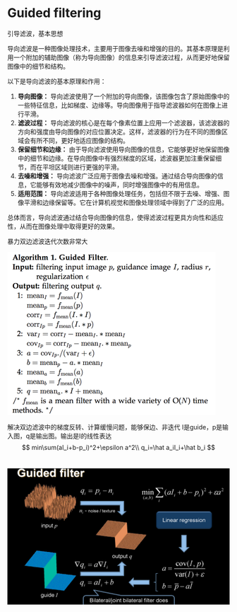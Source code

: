 # Guided filtering

引导滤波，基本思想

导向滤波是一种图像处理技术，主要用于图像去噪和增强的目的。其基本原理是利用一个附加的辅助图像（称为导向图像）的信息来引导滤波过程，从而更好地保留图像中的细节和结构。

以下是导向滤波的基本原理和作用：

1. **导向图像：** 导向滤波使用了一个附加的导向图像，该图像包含了原始图像中的一些特征信息，比如梯度、边缘等。导向图像用于指导滤波器如何在图像上进行平滑。
2. **滤波过程：** 导向滤波的核心是在每个像素位置上应用一个滤波器，该滤波器的方向和强度由导向图像的对应位置决定。这样，滤波器的行为在不同的图像区域会有所不同，更好地适应图像的结构。
3. **保留细节和边缘：** 由于导向滤波使用导向图像的信息，它能够更好地保留图像中的细节和边缘。在导向图像中有强烈梯度的区域，滤波器更加注重保留细节，而在平坦区域则进行更强的平滑。
4. **去噪和增强：** 导向滤波广泛应用于图像去噪和增强。通过结合导向图像的信息，它能够有效地减少图像中的噪声，同时增强图像中的有用信息。
5. **适用范围：** 导向滤波适用于各种图像处理任务，包括但不限于去噪、增强、图像平滑和边缘保留等。它在计算机视觉和图像处理领域中得到了广泛的应用。

总体而言，导向滤波通过结合导向图像的信息，使得滤波过程更具方向性和适应性，从而在图像处理中取得更好的效果。

暴力双边滤波迭代次数非常大

<img src="./assets/539bc8392654f31ba8aa83d9024d0fec.png" alt="img" style="zoom:50%;" />

解决双边滤波中的梯度反转、计算缓慢问题，能够保边、非迭代
I是guide，p是输入图，q是输出图。输出是I的线性表达
$$
    min\sum(aI_i+b-p_i)^2+\epsilon a^2\\
    q_i=\hat a_iI_i+\hat b_i
$$
​    

![image-20240110153910399](./assets/image-20240110153910399.png)